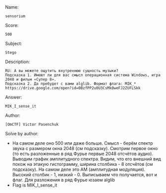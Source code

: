 Name:

	sensorium

Score:

	500

Subject:

	Stego

Description:

	RU: А вы можете ощутить внутреннюю сущность музыки?
	Подсказка 1. Имеют ли для вас смысл операционная система Windows, игра 2048 и фильм «Супер 8».
	Подсказка 2. Да пребудет с вами alglib. Формат флага: MIK_*
	https://drive.google.com/open?id=0BzfPP2u0U3CsMk0weFJ2ZUFLSkk

Answer:

	MIK_I_sense_it

Author:

	[OmCTF] Victor Pasenchuk

Solve by author:

* На самом деле оно 500 или даже больше. Смысл - берём спектр звука с размером окна 2048 (см подсказку). Смотрим первое окно (то есть разложенные в ряд Фурье первые 2048 отсчётов аудио). Выводим график амплитудного спектра. Видим, что его внешний вид похож на этакую гистограмму, ширина столбика - 8 отсчётов (см подсказку). На самом деле это АМ (амплитудная модуляция). Высокий столбик - 1, низкий - 0. Выписываем что получается, вот и флаг. Для разложения в ряд Фурье юзаем alglib
* Flag is MIK_I_sense_it

